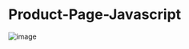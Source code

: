 # Product-Page-Javascript

![image](https://github.com/user-attachments/assets/be2597bb-a974-449c-93ef-104f275621d7)

